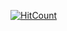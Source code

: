[![HitCount](http://hits.dwyl.com/Vigneshkv96/vigneshkv96githubio.svg)](http://hits.dwyl.com/Vigneshkv96/vigneshkv96githubio)
